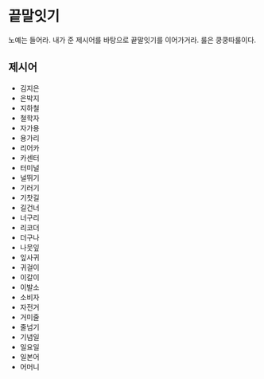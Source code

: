 # 끝말잇기

노예는 들어라. 내가 준 제시어를 바탕으로 끝말잇기를 이어가거라. 룰은 쿵쿵따룰이다.



## 제시어

* 김지은
* 은박지
* 지하철
* 철학자
* 자가용
* 용가리
* 리어카
* 카센터
* 터미널
* 널뛰기
* 기러기
* 기찻길
* 길건너
* 너구리
* 리코더
* 더구나
* 나뭇잎
* 잎사귀
* 귀걸이
* 이갈이
* 이발소
* 소비자
* 자전거
* 거미줄
* 줄넘기
* 기념일
* 일요일
* 일본어
* 어머니
